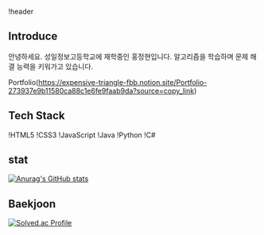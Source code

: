 !header

<h2>Introduce</h2>
안녕하세요. 성일정보고등학교에 재학중인 홍정현입니다.
알고리즘을 학습하며 문제 해결 능력을 키워가고 있습니다.

Portfolio(https://expensive-triangle-fbb.notion.site/Portfolio-273937e9b11580ca88c1e6fe9faab9da?source=copy_link)

<h2>Tech Stack</h2>

!HTML5
!CSS3
!JavaScript
!Java
!Python
!C#
 
<h2>stat</h2>

[![Anurag's GitHub stats](https://github-readme-stats.vercel.app/api?username=Jeong938)](https://github.com/anuraghazra/github-readme-stats)

<h2>Baekjoon</h2>

[![Solved.ac Profile](http://mazassumnida.wtf/api/generate_badge?boj=hyun7914)](https://solved.ac/hyun7914)

<!---
hyunH08/hyunH08 is a ✨ special ✨ repository because its `README.md` (this file) appears on your GitHub profile.
You can click the Preview link to take a look at your changes.
--->
